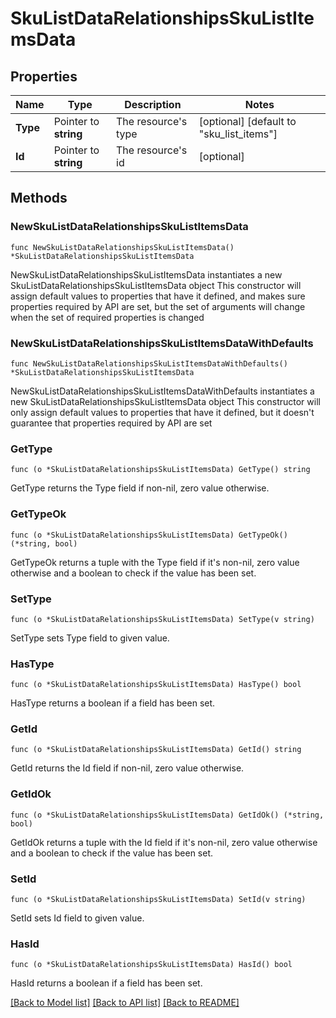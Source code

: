 # SkuListDataRelationshipsSkuListItemsData

## Properties

Name | Type | Description | Notes
------------ | ------------- | ------------- | -------------
**Type** | Pointer to **string** | The resource&#39;s type | [optional] [default to "sku_list_items"]
**Id** | Pointer to **string** | The resource&#39;s id | [optional] 

## Methods

### NewSkuListDataRelationshipsSkuListItemsData

`func NewSkuListDataRelationshipsSkuListItemsData() *SkuListDataRelationshipsSkuListItemsData`

NewSkuListDataRelationshipsSkuListItemsData instantiates a new SkuListDataRelationshipsSkuListItemsData object
This constructor will assign default values to properties that have it defined,
and makes sure properties required by API are set, but the set of arguments
will change when the set of required properties is changed

### NewSkuListDataRelationshipsSkuListItemsDataWithDefaults

`func NewSkuListDataRelationshipsSkuListItemsDataWithDefaults() *SkuListDataRelationshipsSkuListItemsData`

NewSkuListDataRelationshipsSkuListItemsDataWithDefaults instantiates a new SkuListDataRelationshipsSkuListItemsData object
This constructor will only assign default values to properties that have it defined,
but it doesn't guarantee that properties required by API are set

### GetType

`func (o *SkuListDataRelationshipsSkuListItemsData) GetType() string`

GetType returns the Type field if non-nil, zero value otherwise.

### GetTypeOk

`func (o *SkuListDataRelationshipsSkuListItemsData) GetTypeOk() (*string, bool)`

GetTypeOk returns a tuple with the Type field if it's non-nil, zero value otherwise
and a boolean to check if the value has been set.

### SetType

`func (o *SkuListDataRelationshipsSkuListItemsData) SetType(v string)`

SetType sets Type field to given value.

### HasType

`func (o *SkuListDataRelationshipsSkuListItemsData) HasType() bool`

HasType returns a boolean if a field has been set.

### GetId

`func (o *SkuListDataRelationshipsSkuListItemsData) GetId() string`

GetId returns the Id field if non-nil, zero value otherwise.

### GetIdOk

`func (o *SkuListDataRelationshipsSkuListItemsData) GetIdOk() (*string, bool)`

GetIdOk returns a tuple with the Id field if it's non-nil, zero value otherwise
and a boolean to check if the value has been set.

### SetId

`func (o *SkuListDataRelationshipsSkuListItemsData) SetId(v string)`

SetId sets Id field to given value.

### HasId

`func (o *SkuListDataRelationshipsSkuListItemsData) HasId() bool`

HasId returns a boolean if a field has been set.


[[Back to Model list]](../README.md#documentation-for-models) [[Back to API list]](../README.md#documentation-for-api-endpoints) [[Back to README]](../README.md)


